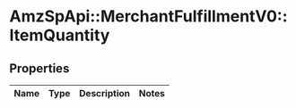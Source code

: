 # AmzSpApi::MerchantFulfillmentV0::ItemQuantity

## Properties
Name | Type | Description | Notes
------------ | ------------- | ------------- | -------------

